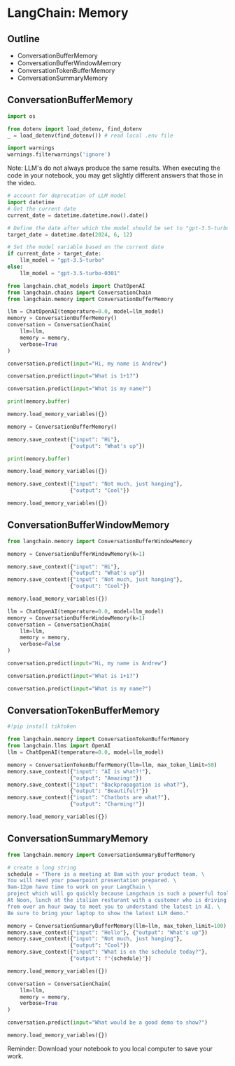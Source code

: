 # LangChain: Memory

## Outline
* ConversationBufferMemory
* ConversationBufferWindowMemory
* ConversationTokenBufferMemory
* ConversationSummaryMemory

## ConversationBufferMemory


```python
import os

from dotenv import load_dotenv, find_dotenv
_ = load_dotenv(find_dotenv()) # read local .env file

import warnings
warnings.filterwarnings('ignore')
```

Note: LLM's do not always produce the same results. When executing the code in your notebook, you may get slightly different answers that those in the video.


```python
# account for deprecation of LLM model
import datetime
# Get the current date
current_date = datetime.datetime.now().date()

# Define the date after which the model should be set to "gpt-3.5-turbo"
target_date = datetime.date(2024, 6, 12)

# Set the model variable based on the current date
if current_date > target_date:
    llm_model = "gpt-3.5-turbo"
else:
    llm_model = "gpt-3.5-turbo-0301"
```


```python
from langchain.chat_models import ChatOpenAI
from langchain.chains import ConversationChain
from langchain.memory import ConversationBufferMemory

```


```python
llm = ChatOpenAI(temperature=0.0, model=llm_model)
memory = ConversationBufferMemory()
conversation = ConversationChain(
    llm=llm, 
    memory = memory,
    verbose=True
)
```


```python
conversation.predict(input="Hi, my name is Andrew")
```


```python
conversation.predict(input="What is 1+1?")
```


```python
conversation.predict(input="What is my name?")
```


```python
print(memory.buffer)
```


```python
memory.load_memory_variables({})
```


```python
memory = ConversationBufferMemory()
```


```python
memory.save_context({"input": "Hi"}, 
                    {"output": "What's up"})
```


```python
print(memory.buffer)
```


```python
memory.load_memory_variables({})
```


```python
memory.save_context({"input": "Not much, just hanging"}, 
                    {"output": "Cool"})
```


```python
memory.load_memory_variables({})
```

## ConversationBufferWindowMemory


```python
from langchain.memory import ConversationBufferWindowMemory
```


```python
memory = ConversationBufferWindowMemory(k=1)               
```


```python
memory.save_context({"input": "Hi"},
                    {"output": "What's up"})
memory.save_context({"input": "Not much, just hanging"},
                    {"output": "Cool"})

```


```python
memory.load_memory_variables({})
```


```python
llm = ChatOpenAI(temperature=0.0, model=llm_model)
memory = ConversationBufferWindowMemory(k=1)
conversation = ConversationChain(
    llm=llm, 
    memory = memory,
    verbose=False
)
```


```python
conversation.predict(input="Hi, my name is Andrew")
```


```python
conversation.predict(input="What is 1+1?")
```


```python
conversation.predict(input="What is my name?")
```

## ConversationTokenBufferMemory


```python
#!pip install tiktoken
```


```python
from langchain.memory import ConversationTokenBufferMemory
from langchain.llms import OpenAI
llm = ChatOpenAI(temperature=0.0, model=llm_model)
```


```python
memory = ConversationTokenBufferMemory(llm=llm, max_token_limit=50)
memory.save_context({"input": "AI is what?!"},
                    {"output": "Amazing!"})
memory.save_context({"input": "Backpropagation is what?"},
                    {"output": "Beautiful!"})
memory.save_context({"input": "Chatbots are what?"}, 
                    {"output": "Charming!"})
```


```python
memory.load_memory_variables({})
```

## ConversationSummaryMemory


```python
from langchain.memory import ConversationSummaryBufferMemory
```


```python
# create a long string
schedule = "There is a meeting at 8am with your product team. \
You will need your powerpoint presentation prepared. \
9am-12pm have time to work on your LangChain \
project which will go quickly because Langchain is such a powerful tool. \
At Noon, lunch at the italian resturant with a customer who is driving \
from over an hour away to meet you to understand the latest in AI. \
Be sure to bring your laptop to show the latest LLM demo."

memory = ConversationSummaryBufferMemory(llm=llm, max_token_limit=100)
memory.save_context({"input": "Hello"}, {"output": "What's up"})
memory.save_context({"input": "Not much, just hanging"},
                    {"output": "Cool"})
memory.save_context({"input": "What is on the schedule today?"}, 
                    {"output": f"{schedule}"})
```


```python
memory.load_memory_variables({})
```


```python
conversation = ConversationChain(
    llm=llm, 
    memory = memory,
    verbose=True
)
```


```python
conversation.predict(input="What would be a good demo to show?")
```


```python
memory.load_memory_variables({})
```

Reminder: Download your notebook to you local computer to save your work.


```python

```


```python

```


```python

```


```python

```


```python

```


```python

```


```python

```


```python

```


```python

```


```python

```


```python

```


```python

```


```python

```


```python

```


```python

```


```python

```


```python

```


```python

```


```python

```


```python

```


```python

```


```python

```


```python

```


```python

```
